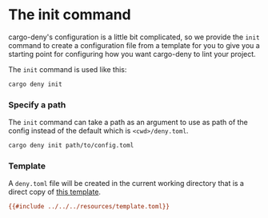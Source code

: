 # The init command

cargo-deny's configuration is a little bit complicated, so we provide the `init`
command to create a configuration file from a template for you to give you a
starting point for configuring how you want cargo-deny to lint your project.

The `init` command is used like this:

```bash
cargo deny init
```

### Specify a path

The `init` command can take a path as an argument to use as path of the config
instead of the default which is `<cwd>/deny.toml`.

```bash
cargo deny init path/to/config.toml
```

### Template

A `deny.toml` file will be created in the current working directory that is a 
direct copy of [this template](https://github.com/EmbarkStudios/cargo-deny/blob/master/resources/template.toml).

```ini
{{#include ../../../resources/template.toml}}
```
